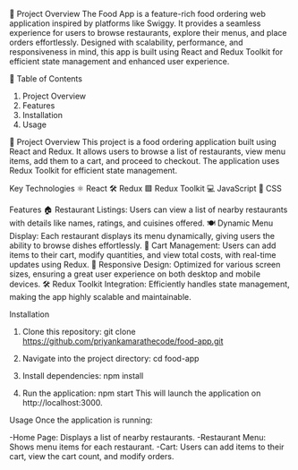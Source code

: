 📌 Project Overview
The Food App is a feature-rich food ordering web application inspired by platforms like Swiggy. It provides a seamless experience for users to browse restaurants, explore their menus, and place orders effortlessly. Designed with scalability, performance, and responsiveness in mind, this app is built using React and Redux Toolkit for efficient state management and enhanced user experience.

📖 Table of Contents

1. Project Overview
2. Features
3. Installation
4. Usage

📌 Project Overview
This project is a food ordering application built using React and Redux. It allows users to browse a list of restaurants, view menu items, add them to a cart, and proceed to checkout. The application uses Redux Toolkit for efficient state management.

Key Technologies
⚛️ React
🛠️ Redux
🟪 Redux Toolkit
💻 JavaScript
🎨 CSS

Features
🏠 Restaurant Listings: Users can view a list of nearby restaurants with details like names, ratings, and cuisines offered.
🍽️ Dynamic Menu Display: Each restaurant displays its menu dynamically, giving users the ability to browse dishes effortlessly.
🛒 Cart Management: Users can add items to their cart, modify quantities, and view total costs, with real-time updates using Redux.
📱 Responsive Design: Optimized for various screen sizes, ensuring a great user experience on both desktop and mobile devices.
🛠️ Redux Toolkit Integration: Efficiently handles state management, making the app highly scalable and maintainable.

Installation

1. Clone this repository:
   git clone https://github.com/priyankamarathecode/food-app.git

2. Navigate into the project directory:
   cd food-app
3. Install dependencies:
   npm install
4. Run the application:
   npm start
   This will launch the application on http://localhost:3000.

Usage
Once the application is running:

-Home Page: Displays a list of nearby restaurants.
-Restaurant Menu: Shows menu items for each restaurant.
-Cart: Users can add items to their cart, view the cart count, and modify orders.
